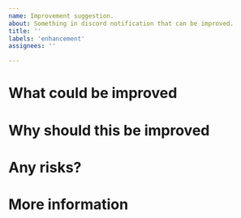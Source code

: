 ```yaml
---
name: Improvement suggestion.
about: Something in discord notification that can be improved.
title: ''
labels: 'enhancement'
assignees: ''

---
```


<!-- When reporting a improvement, please read this complete template and fill all the questions in order to get a better response -->

# What could be improved
<!-- What part of the code/functionality could be improved? -->

# Why should this be improved
<!--  Why is this necessary to be improved? -->

# Any risks?
<!-- Are there any risks in improving this? Will the API change? Will other functionality change? -->

# More information
<!-- Do you have any other useful information about this improvement report? Please write it down here -->
<!-- Possible helpful information: references to other sites/repositories -->
<!-- Are you interested in working on a PR for this? -->

